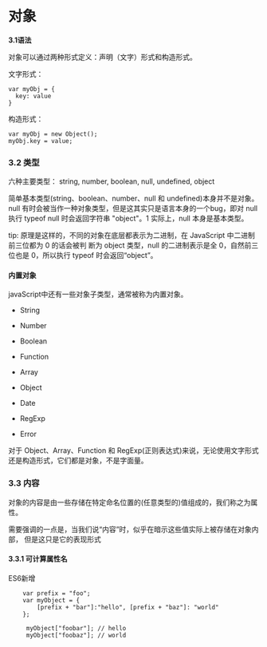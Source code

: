 # 对象


**3.1语法**

对象可以通过两种形式定义：声明（文字）形式和构造形式。

文字形式：

```
var myObj = {
  key: value
}
```

构造形式：

```
var myObj = new Object();
myObj.key = value;
```

### 3.2 类型

六种主要类型：
string,  number, boolean, null, undefined, object


简单基本类型(string、boolean、number、null 和 undefined)本身并不是对象。 null 有时会被当作一种对象类型，但是这其实只是语言本身的一个bug，即对 null 执行 typeof null 时会返回字符串 "object"。1 实际上，null 本身是基本类型。

tip:
原理是这样的，不同的对象在底层都表示为二进制，在 JavaScript 中二进制前三位都为 0 的话会被判 断为 object 类型，null 的二进制表示是全 0，自然前三位也是 0，所以执行 typeof 时会返回“object”。

#### 内置对象

javaScript中还有一些对象子类型，通常被称为内置对象。

* String
* Number
* Boolean
* Function
* Array
* Object

* Date
* RegExp
* Error


对于 Object、Array、Function 和 RegExp(正则表达式)来说，无论使用文字形式还是构造形式，它们都是对象，不是字面量。

### 3.3 内容

对象的内容是由一些存储在特定命名位置的(任意类型的)值组成的，我们称之为属性。

需要强调的一点是，当我们说“内容”时，似乎在暗示这些值实际上被存储在对象内部， 但是这只是它的表现形式


#### 3.3.1 可计算属性名

ES6新增

```
    var prefix = "foo";
    var myObject = {
        [prefix + "bar"]:"hello", [prefix + "baz"]: "world"
    };
    
     myObject["foobar"]; // hello
     myObject["foobaz"]; // world

```